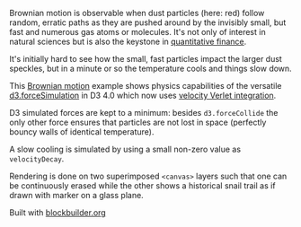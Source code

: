 Brownian motion is observable when dust particles (here: red) follow random, erratic paths as they are pushed around by the invisibly small, but fast and numerous gas atoms or molecules. It's not only of interest in natural sciences but is also the keystone in [quantitative finance](https://en.wikipedia.org/wiki/Geometric_Brownian_motion).

It's initially hard to see how the small, fast particles impact the larger dust speckles, but in a minute or so the temperature cools and things slow down.

This [Brownian motion](https://en.wikipedia.org/wiki/Brownian_motion) example shows physics capabilities of the versatile [d3.forceSimulation](https://github.com/d3/d3-force) in D3 4.0 which now uses [velocity Verlet integration](https://en.wikipedia.org/wiki/Verlet_integration).

D3 simulated forces are kept to a minimum: besides `d3.forceCollide` the only other force ensures that particles are not lost in space (perfectly bouncy walls of identical temperature).

A slow cooling is simulated by using a small non-zero value as `velocityDecay`.

Rendering is done on two superimposed `<canvas>` layers such that one can be continuously erased while the other shows a historical snail trail as if drawn with marker on a glass plane.

Built with [blockbuilder.org](http://blockbuilder.org)